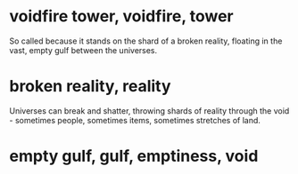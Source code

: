 # voidfire tower, voidfire, tower

So called because it stands on the shard of a broken reality, floating in the vast, empty gulf between the universes.

# broken reality, reality

Universes can break and shatter, throwing shards of reality through the void - sometimes people, sometimes items, sometimes stretches of land.

# empty gulf, gulf, emptiness, void